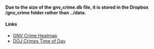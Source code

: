 #### Due to the size of the gnv_crime.db file, it is stored in the Dropbox /gnv_crime folder rather than ../data.

#### Links
- [GNV Crime Heatmap](https://data.cityofgainesville.org/Community-Model/Crime-Incident-Heatmap-2011-Present/man8-mr28)
- [DOJ Crimes Time of Day](https://www.ojjdp.gov/ojstatbb/offenders/qa03401.asp?qaDate=2016)

